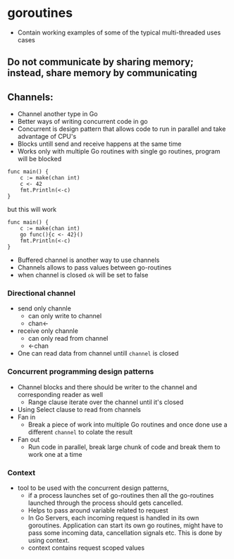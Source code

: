 # goroutines
- Contain working examples of some of the typical multi-threaded uses cases
## Do not communicate by sharing memory; instead, share memory by communicating

## Channels:
- Channel another type in Go
- Better ways of writing concurrent code in go
- Concurrent is design pattern that allows code to run in parallel and take advantage of CPU's
- Blocks untill send and receive happens at the same time
- Works only with multiple Go routines with single go routines, program will be blocked
```
func main() {
	c := make(chan int)
	c <- 42
	fmt.Println(<-c)
}
```
but this will work 
```
func main() {
	c := make(chan int)
	go func(){c <- 42}()
	fmt.Println(<-c)
}
```
- Buffered channel is another way to use channels
- Channels allows to pass values between go-routines
- when channel is closed `ok` will be set to false

### Directional channel
- send only channle
    - can only write to channel
    - chan<-
- receive only channle
    - can only read from channel
    - <-chan
- One can read data from channel untill `channel` is closed

### Concurrent programming design patterns
- Channel blocks and there should be writer to the channel and corresponding reader as well
    - Range clause iterate over the channel until it's closed
- Using Select clause to read from channels 
- Fan in
    - Break a piece of work into multiple Go routines and once done use a different `channel`
    to colate the result
- Fan out
    - Run code in parallel, break large chunk of code and break them to work one at a time

### Context
- tool to be used with the concurrent design patterns, 
    - if a process launches set of go-routines
        then all the go-routines launched through the process should gets cancelled.
    - Helps to pass around variable related to request
    - In Go Servers, each incoming request is handled in its own goroutines. Application can start its own go routines, might have to pass some incoming data, cancellation signals etc. This is done
    by using context.
    - context contains request scoped values
